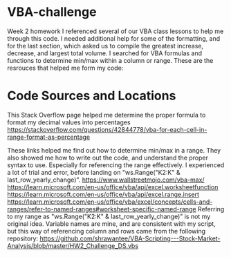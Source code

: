 # VBA-challenge
Week 2 homework
I referenced several of our VBA class lessons to help me through this code. I needed additional help for some of the formatting, and for the last section, which asked us to compile the greatest increase, decrease, and largest total volume. I searched for VBA formulas and functions to determine min/max within a column or range. These are the resrouces that helped me form my code:

# Code Sources and Locations
This Stack Overflow page helped me determine the proper formula to format my decimal values into percentages
https://stackoverflow.com/questions/42844778/vba-for-each-cell-in-range-format-as-percentage

These links helped me find out how to determine min/max in a range. They also showed me how to write out the code, and understand the proper syntax to use. Especially for referencing the range effectively. I experienced a lot of trial and error, before landing on "ws.Range("K2:K" & last_row_yearly_change)". 
https://www.wallstreetmojo.com/vba-max/
https://learn.microsoft.com/en-us/office/vba/api/excel.worksheetfunction
https://learn.microsoft.com/en-us/office/vba/api/excel.range.insert
https://learn.microsoft.com/en-us/office/vba/excel/concepts/cells-and-ranges/refer-to-named-ranges#worksheet-specific-named-range
Referring to my range as "ws.Range("K2:K" & last_row_yearly_change)" is not my original idea. Variable names are mine, and are consistent with my script, but this way of referencing column and rows came from the following repository:
https://github.com/shrawantee/VBA-Scripting---Stock-Market-Analysis/blob/master/HW2_Challenge_DS.vbs
